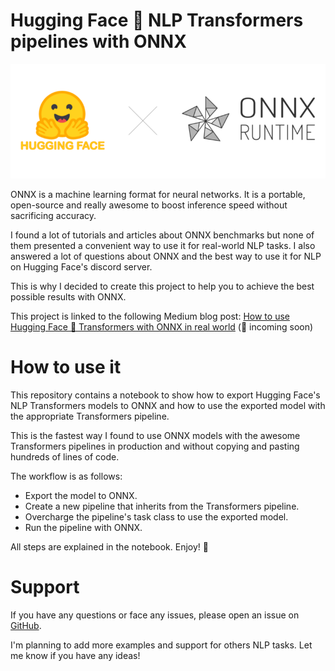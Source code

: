 # Hugging Face 🤗 NLP Transformers pipelines with ONNX

![logo](assets/logo.png)

ONNX is a machine learning format for neural networks. It is a portable, open-source and really awesome to boost
inference speed without sacrificing accuracy. 

I found a lot of tutorials and articles about ONNX benchmarks but none of them presented a convenient way to use it for 
real-world NLP tasks. I also answered a lot of questions about ONNX and the best way to use it for NLP on Hugging Face's 
discord server.

This is why I decided to create this project to help you to achieve the best possible results with ONNX.

This project is linked to the following Medium blog post: 
[How to use Hugging Face 🤗 Transformers with ONNX in real world]() (🚧 incoming soon)

# How to use it

This repository contains a notebook to show how to export Hugging Face's NLP Transformers models to ONNX and how to use
the exported model with the appropriate Transformers pipeline.

This is the fastest way I found to use ONNX models with the awesome Transformers pipelines in production and without 
copying and pasting hundreds of lines of code.

The workflow is as follows:

- Export the model to ONNX.
- Create a new pipeline that inherits from the Transformers pipeline.
- Overcharge the pipeline's task class to use the exported model.
- Run the pipeline with ONNX.

All steps are explained in the notebook. Enjoy! 🤗

# Support

If you have any questions or face any issues, please open an issue on [GitHub](https://github.com/ChainYo/transformers-pipeline-onnx/issues).

I'm planning to add more examples and support for others NLP tasks. Let me know if you have any ideas!
